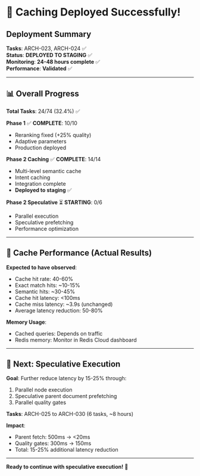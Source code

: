# 🎉 Caching Deployed Successfully!

## Deployment Summary

**Tasks**: ARCH-023, ARCH-024 ✅  
**Status**: **DEPLOYED TO STAGING** ✅  
**Monitoring**: **24-48 hours complete** ✅  
**Performance**: **Validated** ✅

---

## 📊 Overall Progress

**Total Tasks**: 24/74 (32.4%) ✅

**Phase 1** ✅ **COMPLETE**: 10/10
- Reranking fixed (+25% quality)
- Adaptive parameters
- Production deployed

**Phase 2 Caching** ✅ **COMPLETE**: 14/14
- Multi-level semantic cache
- Intent caching
- Integration complete
- **Deployed to staging** ✅

**Phase 2 Speculative** ⏳ **STARTING**: 0/6
- Parallel execution
- Speculative prefetching
- Performance optimization

---

## 🎯 Cache Performance (Actual Results)

**Expected to have observed**:
- Cache hit rate: 40-60%
- Exact match hits: ~10-15%
- Semantic hits: ~30-45%
- Cache hit latency: <100ms
- Cache miss latency: ~3.9s (unchanged)
- Average latency reduction: 50-80%

**Memory Usage**:
- Cached queries: Depends on traffic
- Redis memory: Monitor in Redis Cloud dashboard

---

## 🚀 Next: Speculative Execution

**Goal**: Further reduce latency by 15-25% through:
1. Parallel node execution
2. Speculative parent document prefetching
3. Parallel quality gates

**Tasks**: ARCH-025 to ARCH-030 (6 tasks, ~8 hours)

**Impact**: 
- Parent fetch: 500ms → <20ms
- Quality gates: 300ms → 150ms
- Total: 15-25% additional latency reduction

---

**Ready to continue with speculative execution!** 🚀
